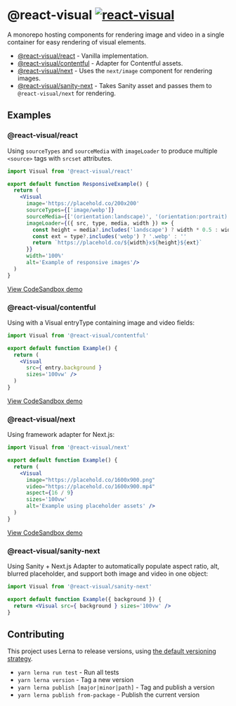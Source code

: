 # @react-visual [![react-visual](https://img.shields.io/endpoint?url=https://cloud.cypress.io/badge/simple/fn6c7w&style=flat&logo=cypress)](https://cloud.cypress.io/projects/fn6c7w/runs)

A monorepo hosting components for rendering image and video in a single container for easy rendering of visual elements.

- [@react-visual/react](./packages/react) - Vanilla implementation.
- [@react-visual/contentful](./packages/contentful) - Adapter for Contentful assets.
- [@react-visual/next](./packages/next) - Uses the `next/image` component for rendering images.
- [@react-visual/sanity-next](./packages/sanity-next) - Takes Sanity asset and passes them to `@react-visual/next` for rendering.

## Examples

### @react-visual/react

Using `sourceTypes` and `sourceMedia` with `imageLoader` to produce multiple `<source>` tags with `srcset` attributes.

```jsx
import Visual from '@react-visual/react'

export default function ResponsiveExample() {
  return (
    <Visual
      image='https://placehold.co/200x200'
      sourceTypes={['image/webp']}
      sourceMedia={['(orientation:landscape)', '(orientation:portrait)']}
      imageLoader={({ src, type, media, width }) => {
        const height = media?.includes('landscape') ? width * 0.5 : width
        const ext = type?.includes('webp') ? '.webp' : ''
        return `https://placehold.co/${width}x${height}${ext}`
      }}
      width='100%'
      alt='Example of responsive images'/>
  )
}
```

[View CodeSandbox demo](https://codesandbox.io/p/sandbox/react-visual-react-demo-w4sh62)

### @react-visual/contentful

Using with a Visual entryType containing image and video fields:

```jsx
import Visual from '@react-visual/contentful'

export default function Example() {
  return (
    <Visual
      src={ entry.background }
      sizes='100vw' />
  )
}
```

[View CodeSandbox demo](https://codesandbox.io/p/devbox/react-visual-contentful-demo-gmxg7d)

### @react-visual/next

Using framework adapter for Next.js:

```jsx
import Visual from '@react-visual/next'

export default function Example() {
  return (
    <Visual
      image="https://placehold.co/1600x900.png"
      video="https://placehold.co/1600x900.mp4"
      aspect={16 / 9}
      sizes='100vw'
      alt='Example using placeholder assets' />
  )
}
```

[View CodeSandbox demo](https://codesandbox.io/p/sandbox/react-visual-next-demo-8lwxl9)

### @react-visual/sanity-next

Using Sanity + Next.js Adapter to automatically populate aspect ratio, alt, blurred placeholder, and support both image and video in one object:

```jsx
import Visual from '@react-visual/sanity-next'

export default function Example({ background }) {
  return <Visual src={ background } sizes='100vw' />
}
```

## Contributing

This project uses Lerna to release versions, using [the default versioning strategy](https://lerna.js.org/docs/features/version-and-publish#versioning-strategies).

- `yarn lerna run test` - Run all tests
- `yarn lerna version` - Tag a new version
- `yarn lerna publish [major|minor|path]` - Tag and publish a version
- `yarn lerna publish from-package` - Publish the current version
